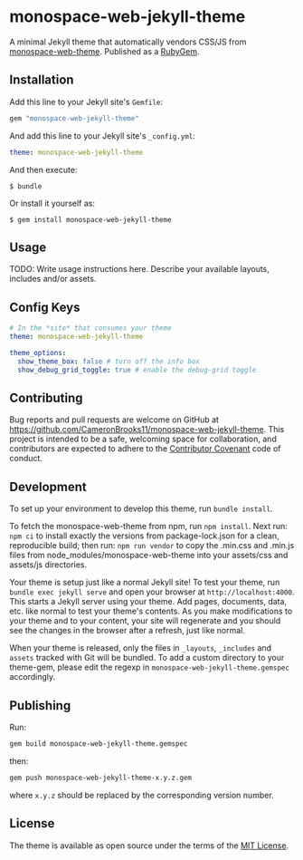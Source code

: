 # monospace-web-jekyll-theme

A minimal Jekyll theme that automatically vendors CSS/JS from [monospace-web-theme](https://npmjs.com/package/monospace-web-theme). Published as a [RubyGem](https://rubygems.org/gems/monospace-web-jekyll-theme).

## Installation

Add this line to your Jekyll site's `Gemfile`:

```ruby
gem "monospace-web-jekyll-theme"
```

And add this line to your Jekyll site's `_config.yml`:

```yaml
theme: monospace-web-jekyll-theme
```

And then execute:

    $ bundle

Or install it yourself as:

    $ gem install monospace-web-jekyll-theme

## Usage

TODO: Write usage instructions here. Describe your available layouts, includes and/or assets.

## Config Keys

```yml
# In the *site* that consumes your theme
theme: monospace-web-jekyll-theme

theme_options:
  show_theme_box: false # turn off the info box
  show_debug_grid_toggle: true # enable the debug‐grid toggle
```

## Contributing

Bug reports and pull requests are welcome on GitHub at https://github.com/CameronBrooks11/monospace-web-jekyll-theme. This project is intended to be a safe, welcoming space for collaboration, and contributors are expected to adhere to the [Contributor Covenant](https://www.contributor-covenant.org/) code of conduct.

## Development

To set up your environment to develop this theme, run `bundle install`.

To fetch the monospace-web-theme from npm, run `npm install`. Next run: `npm ci` to install exactly the versions from package-lock.json for a clean, reproducible build; then run: `npm run vendor` to copy the .min.css and .min.js files from node_modules/monospace-web-theme into your assets/css and assets/js directories.

Your theme is setup just like a normal Jekyll site! To test your theme, run `bundle exec jekyll serve` and open your browser at `http://localhost:4000`. This starts a Jekyll server using your theme. Add pages, documents, data, etc. like normal to test your theme's contents. As you make modifications to your theme and to your content, your site will regenerate and you should see the changes in the browser after a refresh, just like normal.

When your theme is released, only the files in `_layouts`, `_includes` and `assets` tracked with Git will be bundled.
To add a custom directory to your theme-gem, please edit the regexp in `monospace-web-jekyll-theme.gemspec` accordingly.

## Publishing

Run:

```bash
gem build monospace-web-jekyll-theme.gemspec
```

then:

```bash
gem push monospace-web-jekyll-theme-x.y.z.gem
```

where `x.y.z` should be replaced by the corresponding version number.

## License

The theme is available as open source under the terms of the [MIT License](https://opensource.org/licenses/MIT).
